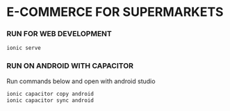 # E-COMMERCE FOR SUPERMARKETS

### RUN FOR WEB DEVELOPMENT
```sh
ionic serve
```

### RUN ON ANDROID WITH CAPACITOR
Run commands below and open with android studio
```sh
ionic capacitor copy android
ionic capacitor sync android
```